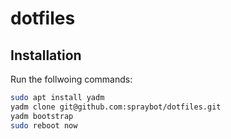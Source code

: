 # dotfiles

## Installation
Run the follwoing commands:
```bash
sudo apt install yadm
yadm clone git@github.com:spraybot/dotfiles.git
yadm bootstrap
sudo reboot now
```
